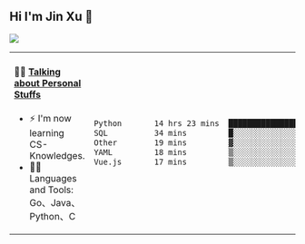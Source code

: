 
## Hi I'm Jin Xu 👋
![](https://komarev.com/ghpvc/?username=jiayouxujin&color=brightgreen&label=PROFILE+VIEWS)



<table align="center">
<tr>
<td valign="top" width="60%">

#### 🏋️‍♀️ <a href="https://github.com/jiayouxujin" target="_blank">Talking about Personal Stuffs</a>
<!-- recent_releases starts -->

- ⚡  I'm now learning CS-Knowledges.  
- 🏊‍♂️ Languages and Tools: Go、Java、Python、C
<!-- recent_releases ends -->
</td>
<td>
 
<!--START_SECTION:waka-->

```txt
Python       14 hrs 23 mins  ██████████████████████░░░   88.54 %
SQL          34 mins         █░░░░░░░░░░░░░░░░░░░░░░░░   03.56 %
Other        19 mins         ▓░░░░░░░░░░░░░░░░░░░░░░░░   02.00 %
YAML         18 mins         ▒░░░░░░░░░░░░░░░░░░░░░░░░   01.91 %
Vue.js       17 mins         ▒░░░░░░░░░░░░░░░░░░░░░░░░   01.84 %
```

<!--END_SECTION:waka-->
 
</td>
</tr>
</table>





